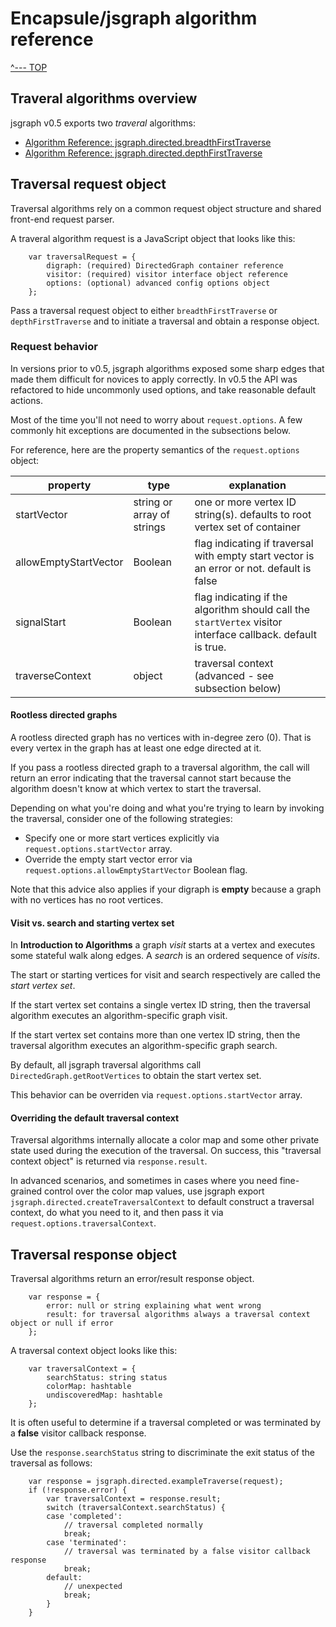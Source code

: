 # Encapsule/jsgraph algorithm reference

[^--- TOP](../README.md)

## Traveral algorithms overview

jsgraph v0.5 exports two _traveral_ algorithms:

- [Algorithm Reference: jsgraph.directed.breadthFirstTraverse](./algorithm-bft.md)
- [Algorithm Reference: jsgraph.directed.depthFirstTraverse](./algorithm-dft.md)

## Traversal request object

Traversal algorithms rely on a common request object structure and shared front-end request parser.

A traveral algorithm request is a JavaScript object that looks like this:

        var traversalRequest = {
            digraph: (required) DirectedGraph container reference
            visitor: (required) visitor interface object reference
            options: (optional) advanced config options object
        };

Pass a traversal request object to either `breadthFirstTraverse` or `depthFirstTraverse` and to initiate a traversal and obtain a response object.

### Request behavior

In versions prior to v0.5, jsgraph algorithms exposed some sharp edges that made them difficult for novices to apply correctly. In v0.5 the API was refactored to hide uncommonly used options, and take reasonable default actions.

Most of the time you'll not need to worry about `request.options`. A few commonly hit exceptions are documented in the subsections below.

For reference, here are the property semantics of the `request.options` object:

property | type | explanation
-------- | ---- | -----------
startVector | string or array of strings | one or more vertex ID string(s). defaults to root vertex set of container
allowEmptyStartVector | Boolean | flag indicating if traversal with empty start vector is an error or not. default is false
signalStart | Boolean | flag indicating if the algorithm should call the `startVertex` visitor interface callback. default is true.
traverseContext | object | traversal context (advanced - see subsection below)

#### Rootless directed graphs

A rootless directed graph has no vertices with in-degree zero (0). That is every vertex in the graph has at least one edge directed at it.

If you pass a rootless directed graph to a traversal algorithm, the call will return an error indicating that the traversal cannot start because the algorithm doesn't know at which vertex to start the traversal.

Depending on what you're doing and what you're trying to learn by invoking the traversal, consider one of the following strategies:

- Specify one or more start vertices explicitly via `request.options.startVector` array.
- Override the empty start vector error via `request.options.allowEmptyStartVector` Boolean flag.

Note that this advice also applies if your digraph is **empty** because a graph with no vertices has no root vertices.

#### Visit vs. search and starting vertex set

In **Introduction to Algorithms** a graph _visit_ starts at a vertex and executes some stateful walk along edges. A _search_ is an ordered sequence of _visits_.

The start or starting vertices for visit and search respectively are called the *start vertex set*.

If the start vertex set contains a single vertex ID string, then the traversal algorithm executes an algorithm-specific graph visit.

If the start vertex set contains more than one vertex ID string, then the traversal algorithm executes an algorithm-specific graph search.

By default, all jsgraph traversal algorithms call `DirectedGraph.getRootVertices` to obtain the start vertex set.

This behavior can be overriden via `request.options.startVector` array.

#### Overriding the default traversal context

Traversal algorithms internally allocate a color map and some other private state used during the execution of the traversal. On success, this "traversal context object" is returned via `response.result`.

In advanced scenarios, and sometimes in cases where you need fine-grained control over the color map values, use jsgraph export `jsgraph.directed.createTraversalContext` to default construct a traversal context, do what you need to it, and then pass it via `request.options.traversalContext`.

## Traversal response object

Traversal algorithms return an error/result response object.

        var response = {
            error: null or string explaining what went wrong
            result: for traversal algorithms always a traversal context object or null if error
        };
        
A traversal context object looks like this:

        var traversalContext = {
            searchStatus: string status
            colorMap: hashtable
            undiscoveredMap: hashtable
        };

It is often useful to determine if a traversal completed or was terminated by a **false** visitor callback response.

Use the `response.searchStatus` string to discriminate the exit status of the traversal as follows:

        var response = jsgraph.directed.exampleTraverse(request);
        if (!response.error) {
            var traversalContext = response.result;
            switch (traversalContext.searchStatus) {
            case 'completed':
                // traversal completed normally
                break;
            case 'terminated':
                // traversal was terminated by a false visitor callback response
                break;
            default:
                // unexpected
                break;
            }
        }





             




